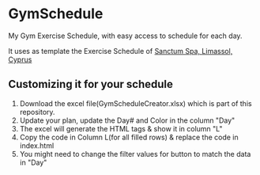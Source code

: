 # GymSchedule

My Gym Exercise Schedule, with easy access to schedule for each day.

It uses as  template the Exercise Schedule of [Sanctum Spa, Limassol, Cyprus](https://www.facebook.com/SanctumLimassolMarina/)

## Customizing it for your schedule
1. Download the excel file(GymScheduleCreator.xlsx) which is part of this repository.
2. Update your plan, update the Day# and Color in the column "Day"
3. The excel will generate the HTML tags & show it in column "L"
4. Copy the code in Column L(for all filled rows) & replace the code in index.html
5. You might need to change the filter values for button to match the data in "Day" 

